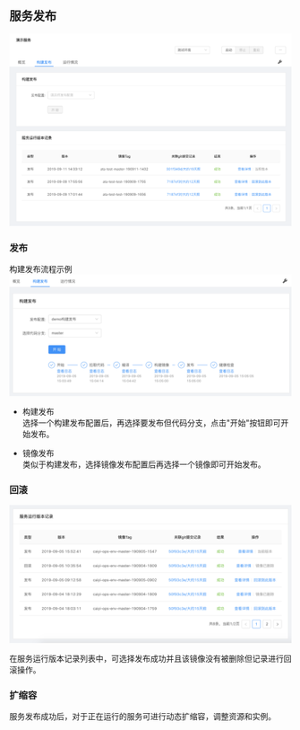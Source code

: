 ## 服务发布
![服务发布](img/app/app-deploy-operation.png)

### 发布

构建发布流程示例
![服务发布](img/app/app-deploy.png)

- 构建发布  
选择一个构建发布配置后，再选择要发布但代码分支，点击"开始"按钮即可开始发布。

- 镜像发布  
类似于构建发布，选择镜像发布配置后再选择一个镜像即可开始发布。


### 回滚
![服务发布记录](img/app/app_deploy_history.png)

在服务运行版本记录列表中，可选择发布成功并且该镜像没有被删除但记录进行回滚操作。

### 扩缩容

服务发布成功后，对于正在运行的服务可进行动态扩缩容，调整资源和实例。